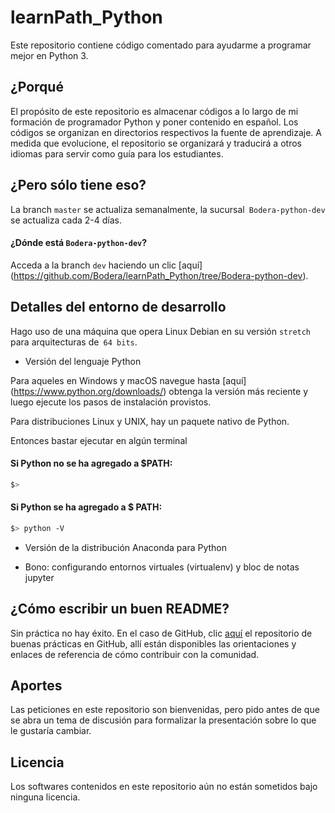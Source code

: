 # learnPath_Python
Este repositorio contiene código comentado para ayudarme a programar mejor en Python 3.

## ¿Porqué
El propósito de este repositorio es almacenar códigos a lo largo de mi formación de programador Python y poner contenido en español. Los códigos se organizan en directorios respectivos la fuente de aprendizaje. A medida que evolucione, el repositorio se organizará y traducirá a otros idiomas para servir como guía para los estudiantes.

## ¿Pero sólo tiene eso?
La branch `master` se actualiza semanalmente, la sucursal` Bodera-python-dev` se actualiza cada 2-4 días.

#### ¿Dónde está `Bodera-python-dev`?
Acceda a la branch `dev` haciendo un clic [aquí] (https://github.com/Bodera/learnPath_Python/tree/Bodera-python-dev).

## Detalles del entorno de desarrollo
Hago uso de una máquina que opera Linux Debian en su versión `stretch` para arquitecturas de` 64 bits`.

* Versión del lenguaje Python

Para aqueles en Windows y macOS navegue hasta [aquí] (https://www.python.org/downloads/) obtenga la versión más reciente y luego ejecute los pasos de instalación provistos.

Para distribuciones Linux y UNIX, hay un paquete nativo de Python.

Entonces bastar ejecutar en algún terminal

#### Si Python no se ha agregado a $PATH:
```bash
$>
```
#### Si Python se ha agregado a $ PATH:
```bash
$> python -V
```

* Versión de la distribución Anaconda para Python

* Bono: configurando entornos virtuales (virtualenv) y bloc de notas jupyter

## ¿Cómo escribir un buen README?
 Sin práctica no hay éxito. En el caso de GitHub, clic [aquí](https://github.com/Bodera/goodPractices_Github) el repositorio de buenas prácticas en GitHub, allí están disponibles las orientaciones y enlaces de referencia de cómo contribuir con la comunidad.

## Aportes
Las peticiones en este repositorio son bienvenidas, pero pido antes de que se abra un tema de discusión para formalizar la presentación sobre lo que le gustaría cambiar.

## Licencia
Los softwares contenidos en este repositorio aún no están sometidos bajo ninguna licencia.